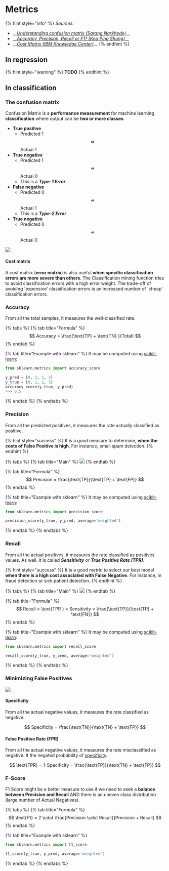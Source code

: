 # Metrics

{% hint style="info" %}
_Sources:_

* \_\_[_Understanding confusion matrix \(Sarang Narkhede\)_](https://towardsdatascience.com/understanding-confusion-matrix-a9ad42dcfd62)\_\_
* \_\_[_Accuracy, Precision, Recall or F1? \(Koo Ping Shung\)_](https://towardsdatascience.com/accuracy-precision-recall-or-f1-331fb37c5cb9)\_\_
* \_\_[_Cost Matrix \(IBM Knowledge Center\)_](https://www.ibm.com/support/knowledgecenter/da/SSEPGG_9.7.0/com.ibm.im.model.doc/c_cost_matrix.html)\_\_
{% endhint %}

## In regression

{% hint style="warning" %}
**TODO**
{% endhint %}

## In classification

### The confusion matrix

Confusion Matrix is a **performance measurement** for machine learning **classification** where output can be **two or more classes**.

* **True positive**
  * Predicted 1 $$\Rightarrow$$ Actual 1
* **True negative**
  * Predicted 1 $$\Rightarrow$$ Actual 0
  * This is a _**Type-1 Error**_
* **False negative**
  * Predicted 0 $$\Rightarrow$$ Actual 1
  * This is a _**Type-2 Error**_
* **True negative**
  * Predicted 0 $$\Rightarrow$$ Actual 0

![](../../.gitbook/assets/image%20%2852%29.png)

#### Cost matrix

A cost matrix \(**error matrix**\) is also useful **when specific classification errors are more severe than others**. The Classification mining function tries to avoid classification errors with a high error weight. The trade-off of avoiding 'expensive' classification errors is an increased number of 'cheap' classification errors.

### Accuracy

From all the total samples, it measures the well-classified rate.

{% tabs %}
{% tab title="Formula" %}
$$
Accuracy = \frac{\text{TP} + \text{TN} }{Total}
$$
{% endtab %}

{% tab title="Example with sklearn" %}
It may be computed using [scikit-learn](https://scikit-learn.org/stable/modules/generated/sklearn.metrics.accuracy_score.html):

```python
from sklearn.metrics import accuracy_score

y_pred = [0, 2, 1, 3]
y_true = [0, 1, 2, 3]
accuracy_score(y_true, y_pred)
>>> 0.5
```
{% endtab %}
{% endtabs %}

### Precision

From all the predicted positives, it measures the rate actually classified as positive.

{% hint style="success" %}
It is a good measure to determine, **when the costs of False Positive is high**. For instance, email spam detection.
{% endhint %}

{% tabs %}
{% tab title="Main" %}
![](../../.gitbook/assets/image%20%2850%29.png)
{% endtab %}

{% tab title="Formula" %}
$$
Precision = \frac{\text{TP}}{\text{TP} + \text{FP}}
$$
{% endtab %}

{% tab title="Example with sklearn" %}
It may be computed using [scikit-learn](https://scikit-learn.org/stable/modules/generated/sklearn.metrics.precision_score.html):

```python
from sklearn.metrics import precision_score

precision_score(y_true, y_pred, average='weighted')
```
{% endtab %}
{% endtabs %}

### Recall

 From all the actual positives, it measures the rate classified as positives values. As well. it is called _**Sensitivity** or **True Positive Rate \(TPR\)**_.

{% hint style="success" %}
It is a good metric to select our best model **when there is a high cost associated with False Negative**. For instance, in fraud detection or sick patient detection.
{% endhint %}

{% tabs %}
{% tab title="Main" %}
![](../../.gitbook/assets/image%20%2879%29.png)
{% endtab %}

{% tab title="Formula" %}
$$
Recall = \text{TPR } = Sensitivity = \frac{\text{TP}}{\text{TP} + \text{FN}}
$$
{% endtab %}

{% tab title="Example with sklearn" %}
It may be computed using [scikit-learn](https://scikit-learn.org/stable/modules/generated/sklearn.metrics.recall_score.html):

```python
from sklearn.metrics import recall_score

recall_score(y_true, y_pred, average='weighted')
```
{% endtab %}
{% endtabs %}

### Minimizing False Positives

![](../../.gitbook/assets/image%20%2810%29.png)

#### Specificity

From all the actual negative values, it measures the rate classified as negative.

$$
Specificity = \frac{\text{TN}}{\text{TN} + \text{FP}}
$$

#### False Positive Rate \(FPR\)

From all the actual negative values, it measures the rate misclassified as negative. It the negated probability of [specificity](metrics.md#specificity).

$$
\text{FPR} = 1-Specificity = \frac{\text{FP}}{\text{TN} + \text{FP}}
$$

### F-Score

F1 Score might be a better measure to use if we need to seek a **balance between Precision and Recall** AND there is an uneven class distribution \(large number of Actual Negatives\).

{% tabs %}
{% tab title="Formula" %}
$$
\text{F1} = 2 \cdot \frac{Precision \cdot Recall}{Precision + Recall}
$$
{% endtab %}

{% tab title="Example with sklearn" %}
```python
from sklearn.metrics import f1_score

f1_score(y_true, y_pred, average='weighted')
```
{% endtab %}
{% endtabs %}



